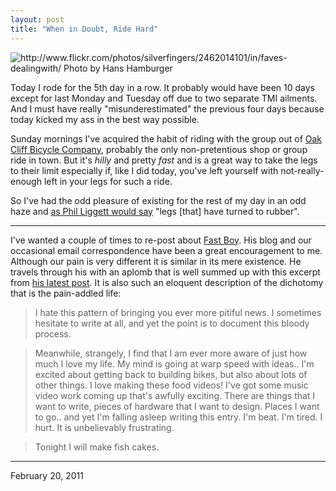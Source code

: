 ```yaml
---
layout: post
title: "When in Doubt, Ride Hard"
---
```


<img src="http://farm3.static.flickr.com/2384/2462014101_8fed19efb6.jpg" title="http://www.flickr.com/photos/silverfingers/2462014101/in/faves-dealingwith/ Photo by Hans Hamburger">

Today I rode for the 5th day in a row. It probably would have been 10 days except for last Monday and Tuesday off due to two separate TMI ailments. And I must have really "misunderestimated" the previous four days because today kicked my ass in the best way possible. 

Sunday mornings I've acquired the habit of riding with the group out of [Oak Cliff Bicycle Company](http://ocbicycleco.com/), probably the only non-pretentious shop or group ride in town. But it's *hilly* and pretty *fast* and is a great way to take the legs to their limit especially if, like I did today, you've left yourself with not-really-enough left in your legs for such a ride.

So I've had the odd pleasure of existing for the rest of my day in an odd haze and [as Phil Liggett would say](http://www.facebook.com/group.php?gid=5102364950) "legs \[that\] have turned to rubber". 

<hr>

I've wanted a couple of times to re-post about [Fast Boy](http://danielsjourney.com/2010/10/24/fast-boy.html). His blog and our occasional email correspondence have been a great encouragement to me. Although our pain is very different it is similar in its mere existence. He travels through his with an aplomb that is well summed up with this excerpt from [his latest post](http://www.fastboycycles.com/teachingcancertocry/?p=601). It is also such an eloquent description of the dichotomy that is the pain-addled life:

> I hate this pattern of bringing you ever more pitiful news.  I sometimes hesitate to write at all, and yet the point is to document this bloody process.

> Meanwhile, strangely, I find that I am ever more aware of just how much I love my life.  My mind is going at warp speed with ideas..  I'm excited about getting back to building bikes, but also about lots of other things. I love making these food videos!  I've got some music video work coming up that's awfully exciting.  There are things that I want to write, pieces of hardware that I want to design. Places I want to go..  and yet I'm falling asleep writing this entry.  I'm beat.  I'm tired.  I hurt.  It is unbelievably frustrating.

> Tonight I will make fish cakes.

<hr>

<p class="date">February 20, 2011</p>